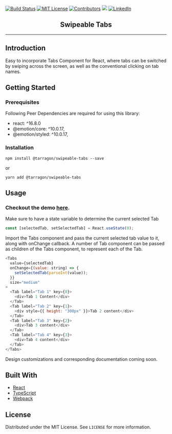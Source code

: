 [![Build Status][build-shield]]()
[![MIT License][license-shield]][license-url]
[![Contributors][contributors-shield]]()
<img src="https://img.badgesize.io/shreya0712/swipeable-tabs/master/dist/index.js?style=for-the-badge&compression=gzip&label=gzip+size&max=8000&softmax=4000">
[![LinkedIn][linkedin-shield]][linkedin-url]

  <p align="center"><h2 align="center">Swipeable Tabs</h2></p>
  <hr/>

## Introduction

Easy to incorporate Tabs Component for React, where tabs can be switched by swiping across the screen, as well as the conventional clicking on tab names.

## Getting Started

### Prerequisites

Following Peer Dependencies are required for using this library:

- react: ^16.8.0
- @emotion/core: ^10.0.17,
- @emotion/styled: ^10.0.17,

### Installation

```
npm install @tarragon/swipeable-tabs --save
```

or

```
yarn add @tarragon/swipeable-tabs
```

## Usage

### Checkout the demo <a href="https://codesandbox.io/s/swipable-tabs-demo-0wpzm">here</a>.

Make sure to have a state variable to determine the current selected Tab

```javascript
const [selectedTab, setSelectedTab] = React.useState(0);
```

Import the Tabs component and pass the current selected tab value to it, along with onChange callback.
A number of Tab component can be passed as children of the Tabs component, to represent each of the Tab.

```javascript
<Tabs
  value={selectedTab}
  onChange={(value: string) => {
    setSelectedTab(parseInt(value));
  }}
  size="medium"
>
  <Tab label="Tab 1" key={0}>
    <div>Tab 1 Content</div>
  </Tab>
  <Tab label="Tab 2" key={1}>
    <div style={{ height: "300px" }}>Tab 2 content</div>
  </Tab>
  <Tab label="Tab 3" key={2}>
    <div>Tab 3 content</div>
  </Tab>
  <Tab label="Tab 4" key={3}>
    <div>Tab 4 content</div>
  </Tab>
</Tabs>
```

Design customizations and corresponding documentation coming soon.

## Built With

- [React](https://reactjs.org/)
- [TypeScript](https://www.typescriptlang.org/)
- [Webpack](https://webpack.js.org/)

<!-- LICENSE -->

## License

Distributed under the MIT License. See `LICENSE` for more information.

<!-- MARKDOWN LINKS & IMAGES -->

[build-shield]: https://img.shields.io/badge/build-passing-brightgreen.svg?style=for-the-badge
[contributors-shield]: https://img.shields.io/badge/contributors-1-orange.svg?style=for-the-badge
[license-shield]: https://img.shields.io/badge/license-MIT-blue.svg?style=for-the-badge
[license-url]: https://choosealicense.com/licenses/mit
[linkedin-shield]: https://img.shields.io/badge/-LinkedIn-black.svg?style=for-the-badge&logo=linkedin&colorB=0077B5
[linkedin-url]: https://www.linkedin.com/in/shreya-tiwari/
[product-screenshot]: https://user-images.githubusercontent.com/4329912/59576904-0d7e5280-90df-11e9-868d-dec257ed1626.png
